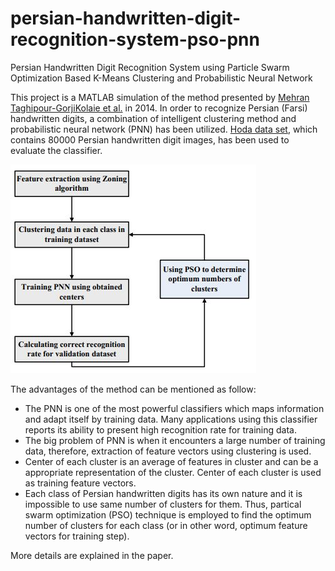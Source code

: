 # persian-handwritten-digit-recognition-system-pso-pnn
Persian Handwritten Digit Recognition System using Particle Swarm Optimization Based K-Means Clustering and Probabilistic Neural Network

This project is a MATLAB simulation of the method presented by [Mehran Taghipour-GorjiKolaie et al.](https://www.semanticscholar.org/paper/Persian-Handwritten-Digit-Recognition-Using-Swarm-MehranTaghipour-GorjiKolaie-Miri/375c8fce8a3eada82aa3fea145e28c1da64087ff) in 2014. In order to recognize Persian (Farsi) handwritten digits, a combination of intelligent clustering method and probabilistic neural network (PNN) has been utilized. [Hoda data set](http://farsiocr.ir/%D9%85%D8%AC%D9%85%D9%88%D8%B9%D9%87-%D8%AF%D8%A7%D8%AF%D9%87/%D9%85%D8%AC%D9%85%D9%88%D8%B9%D9%87-%D8%A7%D8%B1%D9%82%D8%A7%D9%85-%D8%AF%D8%B3%D8%AA%D9%86%D9%88%DB%8C%D8%B3-%D9%87%D8%AF%DB%8C/), which contains 80000 Persian handwritten digit images, has been used to evaluate the classifier.

![Screenshot](block-diagram.jpg)

 The advantages of the method can be mentioned as follow:
- The PNN is one of the most powerful classifiers which maps information and adapt itself by training data. Many applications using this classifier reports its ability to present high recognition rate for training data.
- The big problem of PNN is when it encounters a large number of training data, therefore, extraction of feature vectors using clustering is used.
- Center of each cluster is an average of features in cluster and can be a appropriate representation of the cluster. Center of each cluster is used as training feature vectors.
- Each class of Persian handwritten digits has its own nature and it is impossible to use same number of clusters for them. Thus, partical swarm optimization (PSO) technique is employed to find the optimum number of clusters for each class (or in other word, optimum feature vectors for training step).

More details are explained in the paper.
